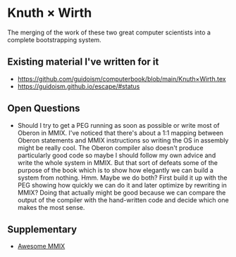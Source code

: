 # Knuth × Wirth

The merging of the work of these two great computer scientists into a complete bootstrapping system.

## Existing material I've written for it

* https://github.com/guidoism/computerbook/blob/main/Knuth×Wirth.tex
* https://guidoism.github.io/escape/#status

## Open Questions

* Should I try to get a PEG running as soon as possible or write most of Oberon in MMIX. I've noticed that there's about a 1:1 mapping between Oberon statements and MMIX instructions so writing the OS in assembly might be really cool. The Oberon compiler also doesn't produce particularly good code so maybe I should follow my own advice and write the whole system in MMIX. But that sort of defeats some of the purpose of the book which is to show how elegantly we can build a system from nothing. Hmm. Maybe we do both? First build it up with the PEG showing how quickly we can do it and later optimize by rewriting in MMIX? Doing that actually might be good because we can compare the output of the compiler with the hand-written code and decide which one makes the most sense.

## Supplementary 

* [Awesome MMIX](https://github.com/guidoism/awesome-mmix)
